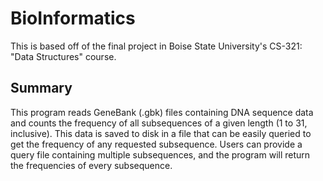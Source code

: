 # BioInformatics

This is based off of the final project in Boise State University's CS-321: 
"Data Structures" course.

## Summary

This program reads GeneBank (.gbk) files containing DNA sequence data and
counts the frequency of all subsequences of a given length (1 to 31, 
inclusive). This data is saved to disk in a file that can be easily queried
to get the frequency of any requested subsequence. Users can provide a query
file containing multiple subsequences, and the program will return the
frequencies of every subsequence.
